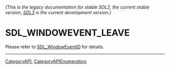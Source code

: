 ###### (This is the legacy documentation for stable SDL2, the current stable version; [SDL3](https://wiki.libsdl.org/SDL3/) is the current development version.)
# SDL_WINDOWEVENT_LEAVE

Please refer to [SDL_WindowEventID](SDL_WindowEventID) for details.

----
[CategoryAPI](CategoryAPI), [CategoryAPIEnumerators](CategoryAPIEnumerators)

